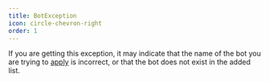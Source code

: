 ```yaml
---
title: BotException
icon: circle-chevron-right
order: 1
---
```


If you are getting this exception, it may indicate that the name of the bot you are trying to [apply](../get-started/usage.md) is incorrect, or that the bot does not exist in the added list.